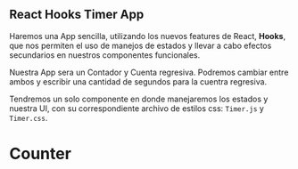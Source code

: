 ## React Hooks Timer App

Haremos una App sencilla, utilizando los nuevos features de React, __Hooks__, que nos permiten el uso de manejos de estados y llevar a cabo efectos secundarios en nuestros componentes funcionales.

Nuestra App sera un Contador y Cuenta regresiva. Podremos cambiar entre ambos y escribir una cantidad de segundos para la cuentra regresiva.

Tendremos un solo componente en donde manejaremos los estados y nuestra UI, con su correspondiente archivo de estilos css: `Timer.js` y `Timer.css`. 


# Counter
